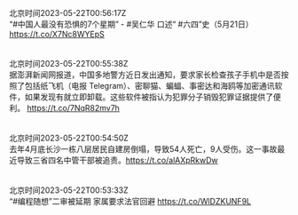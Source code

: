 北京时间2023-05-22T00:56:17Z<br>“#中国人最没有恐惧的7个星期” - #吴仁华 口述“ #六四”史（5月21日） https://t.co/X7Nc8WYEpS<br><br><br>北京时间2023-05-22T00:55:38Z<br>据澎湃新闻网报道，中国多地警方近日发出通知，要求家长检查孩子手机中是否按照了包括纸飞机（电报 Telegram）、密聊猫、蝙蝠、事密达和海鸥等加密通讯软件，如果发现有就立即卸载。这些软件被指认为犯罪分子销毁犯罪证据提供了便利。 https://t.co/7NqR82mv7h<br><br><br>北京时间2023-05-22T00:54:50Z<br>去年4月底长沙一栋八层居民自建房倒塌，导致54人死亡，9人受伤。这一事故最近导致三省四名中管干部被追责。https://t.co/alAXpRkwDw<br><br><br>北京时间2023-05-22T00:53:33Z<br>“#编程随想”二审被延期 家属要求法官回避 https://t.co/WlDZKUNF9L<br><br><br>